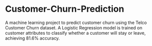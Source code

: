 # Customer-Churn-Prediction
A machine learning project to predict customer churn using the Telco Customer Churn dataset. A Logistic Regression model is trained on customer attributes to classify whether a customer will stay or leave, achieving 81.6% accuracy.
